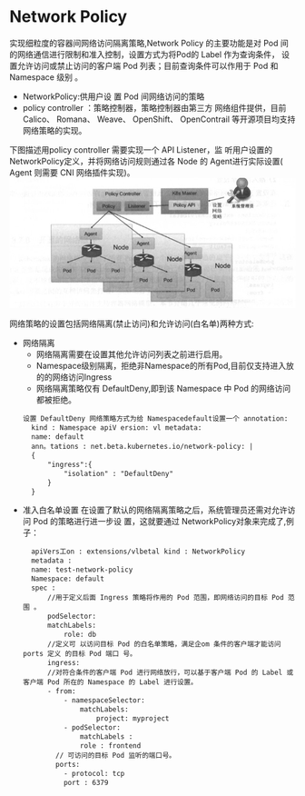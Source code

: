 # Network Policy
实现细粒度的容器间网络访问隔离策略,Network Policy 的主要功能是对 Pod 间的网络通信进行限制和准入控制，设置方式为将Pod的 Label 作为查询条件， 设置允许访问或禁止访问的客户端 Pod 列表；目前查询条件可以作用于 Pod 和 Namespace 级别 。

- NetworkPolicy:供用户设 置 Pod 间网络访问的策略
-  policy controller ：策略控制器，策略控制器由第三方 网络组件提供，目前 Calico、 Romana、 Weave、 OpenShift、 OpenContrail 等开源项目均支持网络策略的实现。

下图描述用policy controller 需要实现一个 API Listener，监 听用户设置的 NetworkPolicy定义，并将网络访问规则通过各 Node 的 Agent进行实际设置( Agent 则需要 CNI 网络插件实现)。
![](../assets/NetworkPolicy.jpg)

网络策略的设置包括网络隔离(禁止访问)和允许访问(白名单)两种方式:
- 网络隔离
  - 网络隔离需要在设置其他允许访问列表之前进行启用。
  - Namespace级别隔离，拒绝非Namespace的所有Pod,目前仅支持进入放的的网络访问Ingress
  - 网络隔离策略仅有 DefaultDeny,即到该 Namespace 中 Pod 的网络访问都被拒绝。
  ```
  设置 DefaultDeny 网络策略方式为给 Namespacedefault设置一个 annotation:
    kind : Namespace apiV ersion: vl metadata:
    name: default
    ann。tations : net.beta.kubernetes.io/network-policy: |
    {
        "ingress":{
            "isolation" : "DefaultDeny"
        }
    }
  ```
- 准入白名单设置
  在设置了默认的网络隔离策略之后，系统管理员还需对允许访问 Pod 的策略进行进一步设 置，这就要通过 NetworkPolicy对象来完成了,例子：
  ```
    apiVers工on : extensions/vlbetal kind : NetworkPolicy
    metadata :
    name: test-network-policy
    Namespace: default 
    spec :
        //用于定义后面 Ingress 策略将作用的 Pod 范围，即网络访问的目标 Pod 范围 。
        podSelector:
        matchLabels: 
            role: db
        //定义可 以访问目标 Pod 的白名单策略，满足企om 条件的客户端才能访问 ports 定义 的目标 Pod 端口 号。
        ingress: 
        //对符合条件的客户端 Pod 进行网络放行，可以基于客户端 Pod 的 Label 或 客户端 Pod 所在的 Namespace 的 Label 进行设置。
        - from:
            - namespaceSelector: 
                matchLabels:
                    project: myproject 
            - podSelector:
                matchLabels : 
                role : frontend
          // 可访问的目标 Pod 监听的端口号。
          ports:
            - protocol: tcp 
            port : 6379
  ```